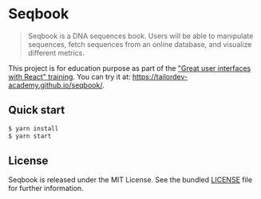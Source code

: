 Seqbook
=======

> Seqbook is a DNA sequences book. Users will be able to manipulate sequences,
> fetch sequences from an online database, and visualize different metrics.

This project is for education purpose as part of the ["Great user interfaces
with React" training](https://github.com/tailordev-academy/javascript-react).
You can try it at: https://tailordev-academy.github.io/seqbook/.


## Quick start

``` bash
$ yarn install
$ yarn start
```


## License

Seqbook is released under the MIT License. See the bundled [LICENSE](LICENSE)
file for further information.
